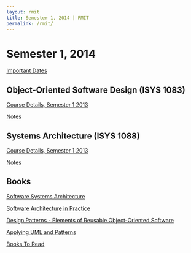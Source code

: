 ```yaml
---
layout: rmit
title: Semester 1, 2014 | RMIT
permalink: /rmit/
---
```


Semester 1, 2014
================

[Important Dates](http://www.rmit.edu.au/students/he2014dates)

Object-Oriented Software Design (ISYS 1083)
-------------------------------------------

[Course Details, Semester 1 2013](http://www.rmit.edu.au/courses/isys10831310)

[Notes](oosd/notes/)

Systems Architecture (ISYS 1088)
--------------------------------

[Course Details, Semester 1 2013](http://www.rmit.edu.au/courses/isys10881310)

[Notes](systems-architecture/notes/)

Books
-----

[Software Systems Architecture](books/software-systems-architecture/)

[Software Architecture in Practice](books/software-architecture-in-practice/)

[Design Patterns - Elements of Reusable Object-Oriented Software](books/design-patterns/)

[Applying UML and Patterns](books/applying-uml-patterns/)

[Books To Read](books/#BooksToRead)